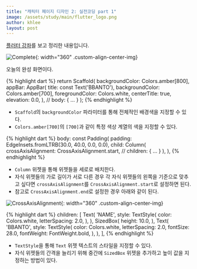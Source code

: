 ```yaml
---
title: "캐릭터 페이지 디자인 2: 실전코딩 part 1"
image: /assets/study/main/flutter_logo.png
author: khlee
layout: post
---
```


[플러터 강좌](https://youtu.be/smRqtp5YKa4?si=H9PnykzG3CmYtYtc)를 보고 정리한 내용입니다.

![Complete]({{site.baseurl}}/assets/study/flutter/005_charactor_page_1/complete.png){: width="360" .custom-align-center-img}

오늘의 완성 화면이다.

{% highlight dart %}
return Scaffold(
  backgroundColor: Colors.amber[800],
  appBar: AppBar(
    title: const Text('BBANTO'),
    backgroundColor: Colors.amber[700],
    foregroundColor: Colors.white,
    centerTitle: true,
    elevation: 0.0,
  ),
  // body: { ... }
);
{% endhighlight %}

* `Scaffold`의 `backgroundColor` 파라미터를 통해 전체적인 배경색을 지정할 수 있다.
* `Colors.amber[700]`의 `[700]`과 같이 특정 색상 계열의 색을 지정할 수 있다.

{% highlight dart %}
body: const Padding(
  padding: EdgeInsets.fromLTRB(30.0, 40.0, 0.0, 0.0),
  child: Column(
    crossAxisAlignment: CrossAxisAlignment.start,
    // children: { ... }
  ),
),
{% endhighlight %}

* `Column` 위젯을 통해 위젯들을 세로로 배치한다.
* 자식 위젯들의 가로 길이가 서로 다른 경우 각 자식 위젯들의 왼쪽을 기준으로 맞추고 싶다면 `crossAxisAlignment`를 `CrossAxisAlignment.start`로 설정하면 된다.
* 참고로 `CrossAxisAlignment.end`로 설정한 경우 아래와 같이 된다.

![CrossAxisAlignment]({{site.baseurl}}/assets/study/flutter/005_charactor_page_1/CrossAxisAlignment.png){: width="360" .custom-align-center-img}

{% highlight dart %}
children: [
  Text(
    'NAME',
    style: TextStyle(
      color: Colors.white,
      letterSpacing: 2.0,
    ),
  ),
  SizedBox(
    height: 10.0,
  ),
  Text(
    'BBANTO',
    style: TextStyle(
      color: Colors.white,
      letterSpacing: 2.0,
      fontSize: 28.0,
      fontWeight: FontWeight.bold,
    ),
  ),
],
{% endhighlight %}

* `TextStyle`을 통해 `Text` 위젯 텍스트의 스타일을 지정할 수 있다.
* 자식 위젯들의 간격을 늘리기 위해 중간에 `SizedBox` 위젯을 추가하고 높이 값을 지정하는 방법이 있다.
